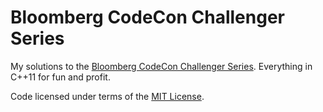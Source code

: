 # Bloomberg CodeCon Challenger Series

My solutions to the [Bloomberg CodeCon Challenger Series](http://codecon.bloomberg.com/challenger-series). Everything in C++11 for fun and profit.

Code licensed under terms of the [MIT License](LICENSE).
